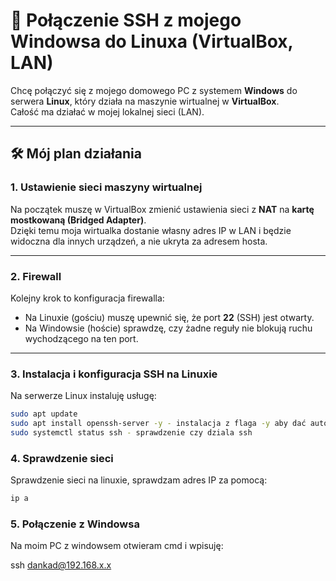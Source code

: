# 🔗 Połączenie SSH z mojego Windowsa do Linuxa (VirtualBox, LAN)

Chcę połączyć się z mojego domowego PC z systemem **Windows** do serwera **Linux**, który działa na maszynie wirtualnej w **VirtualBox**.  
Całość ma działać w mojej lokalnej sieci (LAN).

---

## 🛠️ Mój plan działania

### 1. Ustawienie sieci maszyny wirtualnej
Na początek muszę w VirtualBox zmienić ustawienia sieci z **NAT** na **kartę mostkowaną (Bridged Adapter)**.  
Dzięki temu moja wirtualka dostanie własny adres IP w LAN i będzie widoczna dla innych urządzeń, a nie ukryta za adresem hosta.

---

### 2. Firewall
Kolejny krok to konfiguracja firewalla:
- Na Linuxie (gościu) muszę upewnić się, że port **22** (SSH) jest otwarty.  
- Na Windowsie (hoście) sprawdzę, czy żadne reguły nie blokują ruchu wychodzącego na ten port.  

---

### 3. Instalacja i konfiguracja SSH na Linuxie
Na serwerze Linux instaluję usługę:
```bash
sudo apt update
sudo apt install openssh-server -y - instalacja z flaga -y aby dać automatyczne yes
sudo systemctl status ssh - sprawdzenie czy dziala ssh
```

### 4. Sprawdzenie sieci

Sprawdzenie sieci na linuxie, sprawdzam adres IP za pomocą:
``` bash
ip a
```
### 5. Połączenie z Windowsa

Na moim PC z windowsem otwieram cmd i wpisuję:

ssh dankad@192.168.x.x
